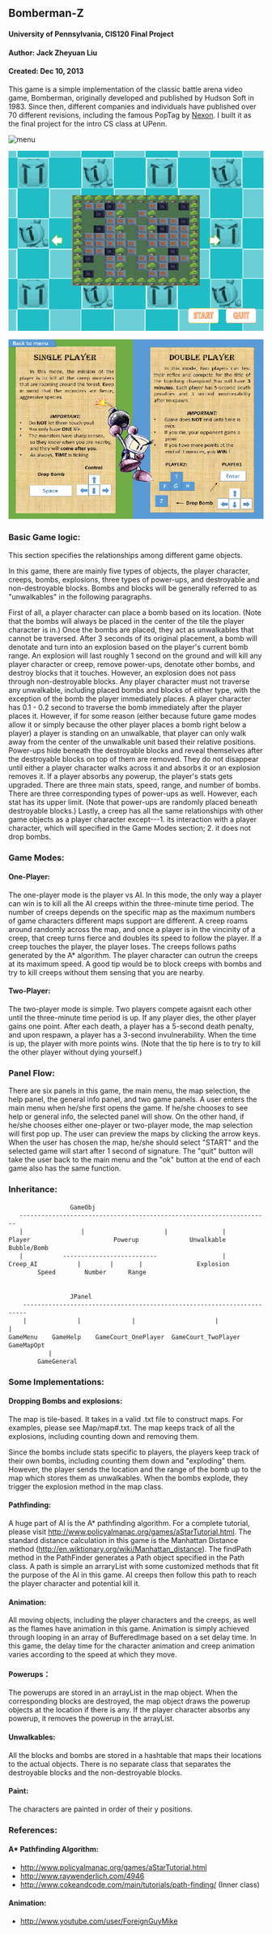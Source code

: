 ## Bomberman-Z
#### University of Pennsylvania, CIS120 Final Project
#### Author: Jack Zheyuan Liu
#### Created: Dec 10, 2013

This game is a simple implementation of the classic battle arena video game, Bomberman, originally developed and published by Hudson Soft in 1983. Since then, different companies and individuals have published over 70 different revisions, including the famous PopTag by [Nexon](https://www.nexon.com). I built it as the final project for the intro CS class at UPenn. 

![menu](https://github.com/jackzyliu/bomberman_z/tree/master/resource/screenshot/menu_20210417.png)

![map-select](https://github.com/jackzyliu/bomberman_z/blob/master/resource/screenshot/map_select_20210417.png)

![help](https://github.com/jackzyliu/bomberman_z/blob/master/resource/screenshot/help_20210417.png)

### Basic Game logic:

This section specifies the relationships among different game objects. 

In this game, there are mainly five types of objects, the player character, creeps, bombs, explosions, three types of power-ups, and destroyable and non-destroyable blocks. Bombs and blocks will be generally referred to as "unwalkables" in the following paragraphs.

First of all, a player character can place a bomb based on its location. (Note that the bombs will always be placed in the center of the tile the player character is in.) Once the bombs are placed, they act as unwalkables that cannot be traversed. After 3 seconds of its original placement, a bomb will denotate and turn into an explosion based on the player's current bomb range. An explosion will last roughly 1 second on the ground and will kill any player character or creep, remove power-ups, denotate other bombs, and destroy blocks  that it touches. However, an explosion does not pass through non-destroyable blocks. Any player character must not traverse any unwalkable, including placed bombs and blocks of either type, with the exception of the bomb the player immediately places. A player character has 0.1 - 0.2 second to traverse the bomb immediately after the player places it. However, if for some reason (either because future game modes allow it or simply because the other player places a bomb right below a player) a player is standing on an unwalkable, that player can only walk away from the center of the unwalkable unit based their relative positions. Power-ups hide beneath the destroyable blocks and reveal themselves after the destroyable blocks on top of them are removed. They do not disappear until either a player character walks across it and absorbs it or an explosion removes it. If a player absorbs any powerup, the player's stats gets upgraded. There are three main stats, speed, range, and number of bombs. There are three corresponding types of power-ups as well. However, each stat has its upper limit. (Note that power-ups are randomly placed beneath destroyable blocks.) Lastly, a creep has all the same relationships with other game objects as a player character except---1. its interaction with a player character, which will specified in the Game Modes section; 2. it does not drop bombs.  

### Game Modes:

#### One-Player:

The one-player mode is the player vs AI. In this mode, the only way a player can win is to kill all the AI creeps within the three-minute time period. The number of creeps depends on the specific map as the maximum numbers of game characters different maps support are different. A creep roams around randomly across the map, and once a player is in the vincinity of a creep, that creep turns fierce and doubles its speed to follow the player. If a creep touches the player, the player loses. The creeps follows paths generated by the A* algorithm. The player character can outrun the creeps at its maximum speed. A good tip would be to block creeps with bombs and try to kill creeps without them sensing that you are nearby. 

#### Two-Player:

The two-player mode is simple. Two players compete agaisnt each other until the three-minute time period is up. If any player dies, the other player gains one point. After each death, a player has a 5-second death penalty, and upon respawn, a player has a 3-second invulnerability. When the time is up, the player with more points wins. (Note that the tip here is to try to kill the other player without dying yourself.)

### Panel Flow:

There are six panels in this game, the main menu, the map selection, the help panel, the general info panel, and two game panels. A user enters the main menu when he/she first opens the game. If he/she chooses to see help or general info, the selected panel will show. On the other hand, if he/she chooses either one-player or two-player mode, the map selection will first pop up. The user can preview the maps by clicking the arrow keys. When the user has chosen the map, he/she should select "START" and the selected game will start after 1 second of signature. The "quit" button will take the user back to the main menu and the "ok" button at the end of each game also has the same function.

### Inheritance:

				     GameObj
	   ---------------------------------------------------------------------
	   |				|                      |               |
 	Player                       Powerup              Unwalkable       Bubble/Bomb
	   |		   --------------------------			       |
	Creep_AI           |       	|	    |			    Explosion
			Speed	     Number 	 Range


				     JPanel
	    -----------------------------------------------------------------------
	    |              |              |                      |                |
	GameMenu	GameHelp    GameCourt_OnePlayer  GameCourt_TwoPlayer  GameMapOpt
			   |
			GameGeneral

### Some Implementations:
#### Dropping Bombs and explosions:

The map is tile-based. It takes in a valid .txt file to construct maps. For examples, please see Map/map#.txt. The map keeps track of all the explosions, including counting down and removing them. 

Since the bombs include stats specific to players, the players keep track of their own bombs, including counting them down and "exploding" them. However, the player sends the location and the range of the bomb up to the map which stores them as unwalkables. When the bombs explode, they trigger the explosion method in the map class. 
	
#### Pathfinding:

A huge part of AI is the A* pathfinding algorithm. For a complete tutorial, please visit http://www.policyalmanac.org/games/aStarTutorial.html. The standard distance calculation in this game is the Manhattan Distance method (http://en.wiktionary.org/wiki/Manhattan_distance). The findPath method in the PathFinder generates a Path object specified in the Path class. A path is simple an arraryList with some customized methods that fit the purpose of the AI in this game. AI creeps then follow this path to reach the player character and potential kill it.
	
#### Animation:

All moving objects, including the player characters and the creeps, as well as the flames have animation in this game. Animation is simply achieved through looping in an array of BufferedImage based on a set delay time. In this game, the delay time for the character animation and creep animation varies according to the speed at which they move.

#### Powerups：

The powerups are stored in an arrayList in the map object. When the corresponding blocks are destroyed, the map object draws the powerup objects at the location if there is any. If the player character absorbs any powerup, it removes the powerup in the arrayList.

#### Unwalkables:

All the blocks and bombs are stored in a hashtable that maps their locations to the actual objects. There is no separate class that separates the destroyable blocks and the non-destroyable blocks.
	
#### Paint:

The characters are painted in order of their y positions.

### References:

#### A* Pathfinding Algorithm: 
- http://www.policyalmanac.org/games/aStarTutorial.html
- http://www.raywenderlich.com/4946
- http://www.cokeandcode.com/main/tutorials/path-finding/ (Inner class)
#### Animation: 
- http://www.youtube.com/user/ForeignGuyMike
